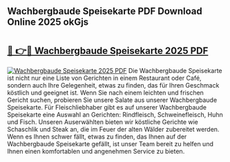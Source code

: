 ## Wachbergbaude Speisekarte PDF Download Online 2025 okGjs

# <h2><a href="http://gc9n3sn.nevu.top/?p=Wachbergbaude+Speisekarte">🔗 👉🔴 Wachbergbaude Speisekarte 2025 PDF</a></h2>

[![Wachbergbaude Speisekarte 2025 PDF](https://i.imgur.com/dBaPXMq.png)](http://gc9n3sn.nevu.top/?p=Wachbergbaude+Speisekarte)
Die Wachbergbaude Speisekarte ist nicht nur eine Liste von Gerichten in einem Restaurant oder Café, sondern auch Ihre Gelegenheit, etwas zu finden, das für Ihren Geschmack köstlich und geeignet ist. Wenn Sie nach einem leichten und frischen Gericht suchen, probieren Sie unsere Salate aus unserer Wachbergbaude Speisekarte. Für Fleischliebhaber gibt es auf unserer Wachbergbaude Speisekarte eine Auswahl an Gerichten: Rindfleisch, Schweinefleisch, Huhn und Fisch. Unseren Auserwählten bieten wir köstliche Gerichte wie Schaschlik und Steak an, die im Feuer der alten Wälder zubereitet werden. Wenn es Ihnen schwer fällt, etwas zu finden, das Ihnen auf der Wachbergbaude Speisekarte gefällt, ist unser Team bereit zu helfen und Ihnen einen komfortablen und angenehmen Service zu bieten.
